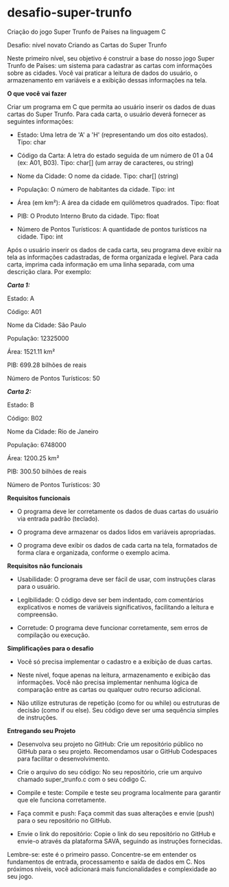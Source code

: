 # desafio-super-trunfo
Criação do jogo Super Trunfo de Países na linguagem C

Desafio: nível novato
Criando as Cartas do Super Trunfo


Neste primeiro nível, seu objetivo é construir a base do nosso jogo Super Trunfo de Países: um sistema para cadastrar as cartas com informações sobre as cidades. Você vai praticar a leitura de dados do usuário, o armazenamento em variáveis e a exibição dessas informações na tela.


**O que você vai fazer**


Criar um programa em C que permita ao usuário inserir os dados de duas cartas do Super Trunfo. Para cada carta, o usuário deverá fornecer as seguintes informações:

 

 - Estado: Uma letra de 'A' a 'H' (representando um dos oito estados). Tipo: char
 
 - Código da Carta: A letra do estado seguida de um número de 01 a 04 (ex: A01, B03). Tipo: char[] (um array de caracteres, ou string)
 
 - Nome da Cidade: O nome da cidade. Tipo: char[] (string)
 
 - População: O número de habitantes da cidade. Tipo: int
 
 - Área (em km²): A área da cidade em quilômetros quadrados. Tipo: float
 
 - PIB: O Produto Interno Bruto da cidade. Tipo: float
 
 - Número de Pontos Turísticos: A quantidade de pontos turísticos na cidade. Tipo: int
 

Após o usuário inserir os dados de cada carta, seu programa deve exibir na tela as informações cadastradas, de forma organizada e legível. Para cada carta, imprima cada informação em uma linha separada, com uma descrição clara. Por exemplo:

 

***Carta 1:***

  Estado: A
  
  Código: A01
  
  Nome da Cidade: São Paulo
  
  População: 12325000
  
  Área: 1521.11 km²
  
  PIB: 699.28 bilhões de reais
  
  Número de Pontos Turísticos: 50
   

***Carta 2:***

  Estado: B
  
  Código: B02
  
  Nome da Cidade: Rio de Janeiro
  
  População: 6748000

  Área: 1200.25 km²
  
  PIB: 300.50 bilhões de reais
  
  Número de Pontos Turísticos: 30    


**Requisitos funcionais**


 - O programa deve ler corretamente os dados de duas cartas do usuário via entrada padrão (teclado).
 
 - O programa deve armazenar os dados lidos em variáveis apropriadas.
 
 - O programa deve exibir os dados de cada carta na tela, formatados de forma clara e organizada, conforme o exemplo acima.


**Requisitos não funcionais**


 - Usabilidade: O programa deve ser fácil de usar, com instruções claras para o usuário.
 
 - Legibilidade: O código deve ser bem indentado, com comentários explicativos e nomes de variáveis significativos, facilitando a leitura e compreensão.
 
 - Corretude: O programa deve funcionar corretamente, sem erros de compilação ou execução.


**Simplificações para o desafio**


 - Você só precisa implementar o cadastro e a exibição de duas cartas.
 
 - Neste nível, foque apenas na leitura, armazenamento e exibição das informações. Você não precisa implementar nenhuma lógica de comparação entre as cartas ou qualquer outro recurso adicional.
 
 - Não utilize estruturas de repetição (como for ou while) ou estruturas de decisão (como if ou else). Seu código deve ser uma sequência simples de instruções.


**Entregando seu Projeto**


 * Desenvolva seu projeto no GitHub: Crie um repositório público no GitHub para o seu projeto. Recomendamos usar o GitHub Codespaces para facilitar o desenvolvimento.
 
 * Crie o arquivo do seu código: No seu repositório, crie um arquivo chamado super_trunfo.c com o seu código C.
 
 * Compile e teste: Compile e teste seu programa localmente para garantir que ele funciona corretamente.
 
 * Faça commit e push: Faça commit das suas alterações e envie (push) para o seu repositório no GitHub.
 
 * Envie o link do repositório: Copie o link do seu repositório no GitHub e envie-o através da plataforma SAVA, seguindo as instruções fornecidas.
 
Lembre-se: este é o primeiro passo. Concentre-se em entender os fundamentos de entrada, processamento e saída de dados em C. Nos próximos níveis, você adicionará mais funcionalidades e complexidade ao seu jogo.
